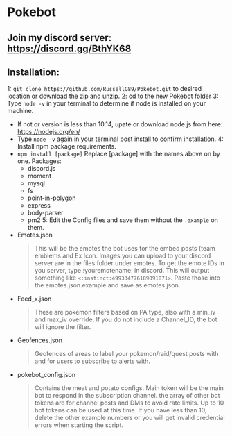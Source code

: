 # Pokebot

## Join my discord server: https://discord.gg/BthYK68

## Installation:
1: `git clone https://github.com/RussellG89/Pokebot.git` to desired location or download the zip and unzip.
2: cd to the new Pokebot folder
3: Type `node -v` in your terminal to determine if node is installed on your machine.
  - If not or version is less than 10.14, upate or download node.js from here: https://nodejs.org/en/
  - Type `node -v` again in your terminal post install to confirm installation.
4: Install npm package requirements.
  - `npm install [package]` Replace [package] with the names above on by one.
    Packages: 
    - discord.js
    - moment
    - mysql
    - fs
    - point-in-polygon
    - express
    - body-parser
    - pm2
5: Edit the Config files and save them without the `.example` on them.
  - Emotes.json
      > This will be the emotes the bot uses for the embed posts (team emblems and Ex Icon. Images you can upload to your discord server are in the files folder under emotes. To get the emote IDs in you server, type \:youremotename: in discord. This will output something like `<:instinct:499334776189091871>`. Paste those into the emotes.json.example and save as emotes.json.
  - Feed_x.json
      > These are pokemon filters based on PA type, also with a min_iv and max_iv override. If you do not include a Channel_ID, the bot will ignore the filter. 
  - Geofences.json
      > Geofences of areas to label your pokemon/raid/quest posts with and for users to subscribe to alerts with.
  - pokebot_config.json
      > Contains the meat and potato configs. 
      > Main token will be the main bot to respond in the subscription channel.
      > the array of other bot tokens are for channel posts and DMs to avoid rate limits. Up to 10 bot tokens can be used at this time. If you have less than 10, delete the other example numbers or you will get invalid credential errors when starting the script. 



  
